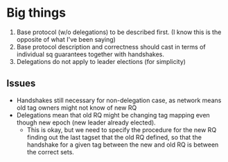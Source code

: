 
# Big things

1. Base protocol (w/o delegations) to be described first. (I know this is the opposite of what I've been saying)
3. Base protocol description and correctness should cast in terms of individual sq guarantees together with handshakes.
2. Delegations do not apply to leader elections (for simplicity)

## Issues

- Handshakes still necessary for non-delegation case, as network means old tag owners might not know of new RQ
- Delegations mean that old RQ might be changing tag mapping even though new epoch (new leader already elected).
  - This is okay, but we need to specify the procedure for the new RQ
    finding out the last tagset that the old RQ defined, so that the
    handshake for a given tag between the new and old RQ is between
    the correct sets.
